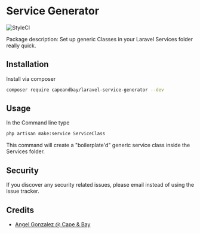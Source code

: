 # Service Generator

![StyleCI](https://github.styleci.io/repos/316340354/shield?branch=main)

Package description: Set up generic Classes in your Laravel Services folder really quick.

## Installation

Install via composer
```bash
composer require capeandbay/laravel-service-generator --dev
```

## Usage

In the Command line type

```bash
php artisan make:service ServiceClass
```
This command will create a "boilerplate'd" generic service class inside the Services folder.

## Security

If you discover any security related issues, please email 
instead of using the issue tracker.

## Credits

- [Angel Gonzalez @ Cape & Bay](https://capeandbay.com)
